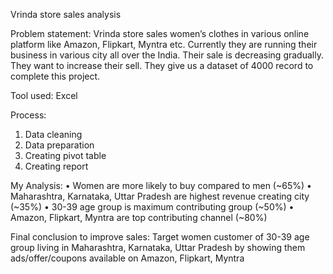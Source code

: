 Vrinda store sales analysis

Problem statement:
Vrinda store sales women’s clothes in various online platform like Amazon, Flipkart, Myntra etc. Currently they are running their business in various city all over the India. Their sale is decreasing gradually. They want to increase their sell. They give us a dataset of 4000 record to complete this project.


Tool used:  Excel

Process: 
1.	Data cleaning
2.	Data preparation
3.	Creating pivot table
4.	Creating report

My Analysis:
•	Women are more likely to buy compared to men (~65%)
•	Maharashtra, Karnataka, Uttar Pradesh are highest revenue creating city (~35%)
•	30-39 age group is maximum contributing group (~50%)
•	Amazon, Flipkart, Myntra are top contributing channel (~80%)

Final conclusion to improve sales:
Target women customer of 30-39 age group living in Maharashtra, Karnataka, Uttar Pradesh by showing them ads/offer/coupons available on Amazon, Flipkart, Myntra

